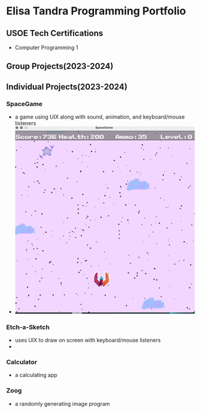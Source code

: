 # Elisa Tandra Programming Portfolio

## USOE Tech Certifications
* Computer Programming 1

## Group Projects(2023-2024)

## Individual Projects(2023-2024)
### SpaceGame
* a game using UIX along with sound, animation, and keyboard/mouse listeners
* ![SpaceGame in Gameplay](https://github.com/9606841/ProgrammingPortfolio/blob/main/images/SpaceGame.png?raw=true)
### Etch-a-Sketch
* uses UIX to draw on screen with keyboard/mouse listeners
* 
### Calculator
* a calculating app
### Zoog
* a randomly generating image program
### 
